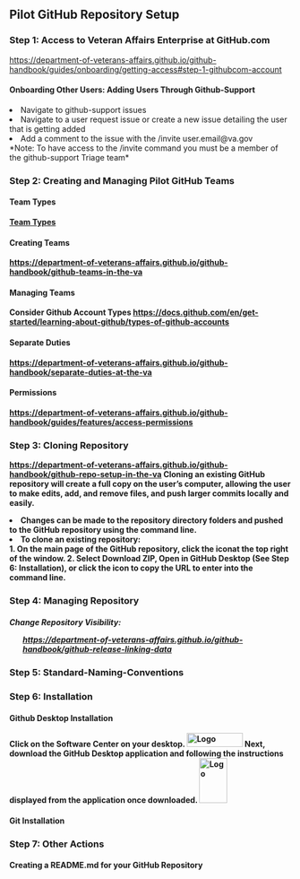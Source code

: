 ## Pilot GitHub Repository Setup 
### Step 1: Access to Veteran Affairs Enterprise at GitHub.com 
<a> https://department-of-veterans-affairs.github.io/github-handbook/guides/onboarding/getting-access#step-1-githubcom-account </a>

#### Onboarding Other Users: Adding Users Through Github-Support
<li> Navigate to github-support issues </li>
<li> Navigate to a user request issue or create a new issue detailing the user that is getting added </li>
<li> Add a comment to the issue with the /invite user.email@va.gov </li>
 *Note: To have access to the /invite command you must be a member of the github-support Triage team* 

### Step 2: Creating and Managing Pilot GitHub Teams 
#### Team Types 
  <a href="https://dvagov.sharepoint.com/sites/OITEPMOCMDepartment/SitePages/3.10-GitHub-Team-Types.aspx"><strong> Team Types </a>
#### Creating Teams
<a> https://department-of-veterans-affairs.github.io/github-handbook/github-teams-in-the-va </a>
#### Managing Teams
 Consider Github Account Types
<a> https://docs.github.com/en/get-started/learning-about-github/types-of-github-accounts </a>
#### Separate Duties 
<a> https://department-of-veterans-affairs.github.io/github-handbook/separate-duties-at-the-va </a>
#### Permissions 
<a> https://department-of-veterans-affairs.github.io/github-handbook/guides/features/access-permissions </a>


### Step 3: Cloning Repository  
<a> https://department-of-veterans-affairs.github.io/github-handbook/github-repo-setup-in-the-va </a>
Cloning an existing GitHub repository will create a full copy on the user’s computer, allowing the user to make edits, 
add, and remove files, and push larger commits locally and easily. 
<li>Changes can be made to the repository directory folders and pushed to the GitHub repository using the command line.  </li>
<li>To clone an existing repository: </li>
    1. On the main page of the GitHub repository, click the iconat the top right of the window.  
    2. Select Download ZIP, Open in GitHub Desktop (See Step 6: Installation), or click the icon to copy the URL to enter into the command line.


### Step 4: Managing Repository  
##### Change Repository Visibility: <ul> https://department-of-veterans-affairs.github.io/github-handbook/github-release-linking-data </a>
### Step 5: Standard-Naming-Conventions 

### Step 6: Installation 
#### Github Desktop Installation 
Click on the Software Center on your desktop. 
<img src="https://user-images.githubusercontent.com/105750400/182799638-8b986305-3726-499f-92df-ae319d04c2c6.png" alt="Logo" width="100" height="25">
Next, download the GitHub Desktop application and following the instructions displayed from the application once downloaded.
  <img src="https://user-images.githubusercontent.com/105750400/182800055-dccd42af-a1ba-4c8b-9aa1-f3fde39f74e5.png" alt="Logo" width="50" height="80"> 

#### Git Installation 


### Step 7: Other Actions
#### Creating a README.md for your GitHub Repository 
####

